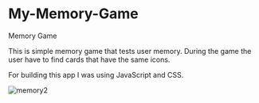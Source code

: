 # My-Memory-Game
Memory Game

This is simple memory game that tests user memory. During the game the user have to find cards that have the same icons.

For building this app I was using JavaScript and CSS.

![memory2](https://user-images.githubusercontent.com/32968807/58307797-104b9780-7e00-11e9-9f67-0e17a9c12113.png)


